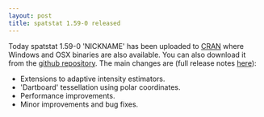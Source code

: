 ```yaml
---
layout: post
title: spatstat 1.59-0 released
---
```


Today spatstat 1.59-0 'NICKNAME' has been uploaded to
[CRAN](http://www.cran.r-project.org/web/packages/spatstat/) where
Windows and OSX binaries are also available. You can also download it
from the [github
repository](https://github.com/spatstat/spatstat/releases/tag/v1.59-0).
The main changes are (full release notes
[here](releasenotes/spatstat-1.59-0.html)):

* Extensions to adaptive intensity estimators.
* 'Dartboard' tessellation using polar coordinates.
* Performance improvements.
* Minor improvements and bug fixes.
